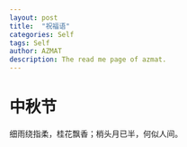 ```yaml
---
layout: post
title:  "祝福语"
categories: Self
tags: Self
author: AZMAT
description: The read me page of azmat.
---
```


中秋节
====

细雨绕指柔，桂花飘香；梢头月已半，何似人间。